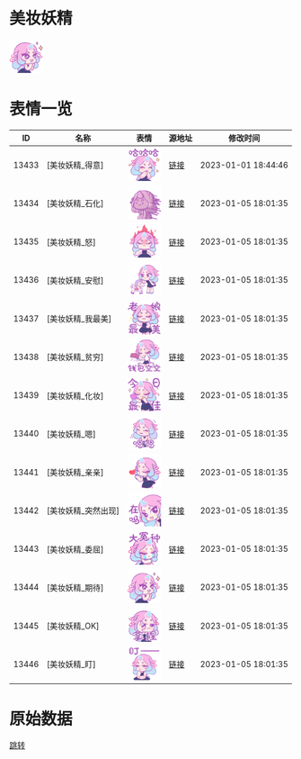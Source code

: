 # 美妆妖精

<img src="./cover.png" height="60" alt="cover" />

# 表情一览

|ID|名称|表情|源地址|修改时间|
|----|----|----|----|----|
|13433|[美妆妖精_得意]|<img src="./pic/013433_%5B美妆妖精_得意%5D.png" height="60" alt="得意"/>|[链接](https://i0.hdslb.com/bfs/garb/item/1b99c63cac0eb419052afba2234b3833489a6c36.png)|2023-01-01 18:44:46|
|13434|[美妆妖精_石化]|<img src="./pic/013434_%5B美妆妖精_石化%5D.png" height="60" alt="石化"/>|[链接](https://i0.hdslb.com/bfs/garb/item/38f0efbdbabdf5ea464cbc365ef4ff1f17c20e59.png)|2023-01-05 18:01:35|
|13435|[美妆妖精_怒]|<img src="./pic/013435_%5B美妆妖精_怒%5D.png" height="60" alt="怒"/>|[链接](https://i0.hdslb.com/bfs/garb/item/af42c6e27e630f217ee5340c7d28302b08b26117.png)|2023-01-05 18:01:35|
|13436|[美妆妖精_安慰]|<img src="./pic/013436_%5B美妆妖精_安慰%5D.png" height="60" alt="安慰"/>|[链接](https://i0.hdslb.com/bfs/garb/item/b37915716cbc448d186035fc151d3c40c8cc4b8f.png)|2023-01-05 18:01:35|
|13437|[美妆妖精_我最美]|<img src="./pic/013437_%5B美妆妖精_我最美%5D.png" height="60" alt="我最美"/>|[链接](https://i0.hdslb.com/bfs/garb/item/6b2519e903c5d736270200abe29c388e90eda5f5.png)|2023-01-05 18:01:35|
|13438|[美妆妖精_贫穷]|<img src="./pic/013438_%5B美妆妖精_贫穷%5D.png" height="60" alt="贫穷"/>|[链接](https://i0.hdslb.com/bfs/garb/item/4da9d55424ab7d33884190b8deb4fb1a3057ce1b.png)|2023-01-05 18:01:35|
|13439|[美妆妖精_化妆]|<img src="./pic/013439_%5B美妆妖精_化妆%5D.png" height="60" alt="化妆"/>|[链接](https://i0.hdslb.com/bfs/garb/item/d3828d16578153bd42e24a6ac17663b27359ee29.png)|2023-01-05 18:01:35|
|13440|[美妆妖精_嗯]|<img src="./pic/013440_%5B美妆妖精_嗯%5D.png" height="60" alt="嗯"/>|[链接](https://i0.hdslb.com/bfs/garb/item/ef437ca5dfe20472ddd4bfed2685a21e1d55326a.png)|2023-01-05 18:01:35|
|13441|[美妆妖精_亲亲]|<img src="./pic/013441_%5B美妆妖精_亲亲%5D.png" height="60" alt="亲亲"/>|[链接](https://i0.hdslb.com/bfs/garb/item/26884ec5ef0ec1e70048b2d207e36297840796ef.png)|2023-01-05 18:01:35|
|13442|[美妆妖精_突然出现]|<img src="./pic/013442_%5B美妆妖精_突然出现%5D.png" height="60" alt="突然出现"/>|[链接](https://i0.hdslb.com/bfs/garb/item/12aaca35db238d5bc7dffc4286ff511c8814ec8b.png)|2023-01-05 18:01:35|
|13443|[美妆妖精_委屈]|<img src="./pic/013443_%5B美妆妖精_委屈%5D.png" height="60" alt="委屈"/>|[链接](https://i0.hdslb.com/bfs/garb/item/af0f9434016f707d680f24c5a02f242cafe37ce9.png)|2023-01-05 18:01:35|
|13444|[美妆妖精_期待]|<img src="./pic/013444_%5B美妆妖精_期待%5D.png" height="60" alt="期待"/>|[链接](https://i0.hdslb.com/bfs/garb/item/4cea25163757e9012deff68259143f5263b7a824.png)|2023-01-05 18:01:35|
|13445|[美妆妖精_OK]|<img src="./pic/013445_%5B美妆妖精_OK%5D.png" height="60" alt="OK"/>|[链接](https://i0.hdslb.com/bfs/garb/item/e38a942b72d5dea7c4ea51a40ac99c6233ef7edb.png)|2023-01-05 18:01:35|
|13446|[美妆妖精_盯]|<img src="./pic/013446_%5B美妆妖精_盯%5D.png" height="60" alt="盯"/>|[链接](https://i0.hdslb.com/bfs/garb/item/c2ee800ee8c5f20b88fe637c539b02b5728eb274.png)|2023-01-05 18:01:35|

# 原始数据

[跳转](./raw.json)

